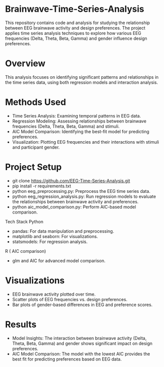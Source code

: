 # Brainwave-Time-Series-Analysis
This repository contains code and analysis for studying the relationship between EEG brainwave activity and design preferences. The project applies time series analysis techniques to explore how various EEG frequencies (Delta, Theta, Beta, Gamma) and gender influence design preferences.

# Overview
 This analysis focuses on identifying significant patterns and relationships in the time series data, using both regression models and interaction analysis.

# Methods Used
- Time Series Analysis: Examining temporal patterns in EEG data.
- Regression Modeling: Assessing relationships between brainwave frequencies (Delta, Theta, Beta, Gamma) and stimuli.
- AIC Model Comparison: Identifying the best-fit model for predicting preferences.
- Visualization: Plotting EEG frequencies and their interactions with stimuli and participant gender.

# Project Setup
- git clone https://github.com/EEG-Time-Series-Analysis.git
- pip install -r requirements.txt
- python eeg_preprocessing.py: Preprocess the EEG time series data.
- python eeg_regression_analysis.py: Run regression models to evaluate the relationships between brainwave activity and preferences.
- python aic_model_comparison.py: Perform AIC-based model comparison.

Tech Stack
Python
- pandas: For data manipulation and preprocessing.
- matplotlib and seaborn: For visualizations.
- statsmodels: For regression analysis.

R ( AIC comparison)
- glm and AIC for advanced model comparison.

# Visualizations
- EEG brainwave activity plotted over time.
- Scatter plots of EEG frequencies vs. design preferences.
- Bar plots of gender-based differences in EEG and preference scores.

# Results
- Model Insights: The interaction between brainwave activity (Delta, Theta, Beta, Gamma) and gender shows significant impact on design preferences.
- AIC Model Comparison: The model with the lowest AIC provides the best fit for predicting preferences based on EEG data.

